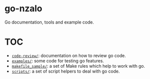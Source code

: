 # go-nzalo

Go documentation, tools and example code.

# TOC

- [`code-review/`](code-review): documentation on how to review go code.
- [`examples/`](examples): some code for testing go features.
- [`makefile_sample/`](makefile_sample): a set of Make rules which help to work with go.
- [`scripts/`](scripts): a set of script helpers to deal with go code.
